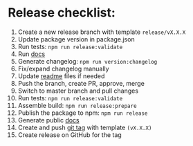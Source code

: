 # Release checklist:

1. Create a new release branch with template `release/vX.X.X`
2. Update package version in package.json
3. Run tests: `npm run release:validate`
4. Run [docs](docs)
5. Generate changelog: `npm run version:changelog`
6. Fix/expand changelog manually
7. Update [readme](README.md) files if needed
8. Push the branch, create PR, approve, merge
9. Switch to master branch and pull changes
10. Run tests: `npm run release:validate`
11. Assemble build: `npm run release:prepare`
12. Publish the package to npm: `npm run release`
13. Generate public [docs](docs/DEV_DOCS.md)
14. Create and push [git tag](https://git-scm.com/book/en/v2/Git-Basics-Tagging) with template `(vX.X.X)`
15. Create release on GitHub for the tag
